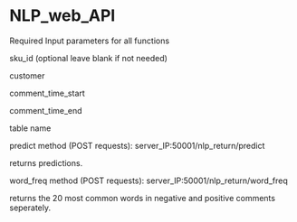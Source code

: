 # NLP_web_API


Required Input parameters for all functions 


sku_id (optional leave blank if not needed)


customer 


comment_time_start


comment_time_end


table name

predict method (POST requests): server_IP:50001/nlp_return/predict

returns predictions.


word_freq method (POST requests): server_IP:50001/nlp_return/word_freq

returns the 20 most common words in negative and positive comments seperately.
